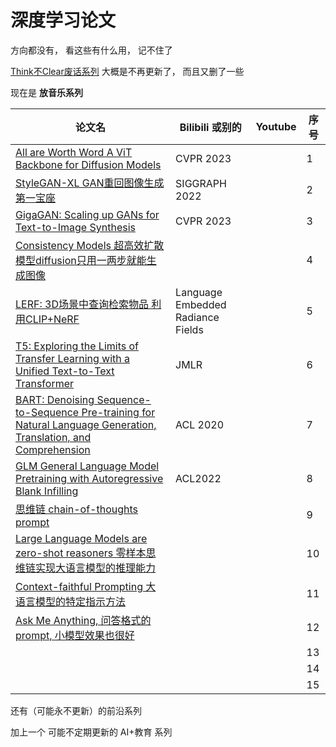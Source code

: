 # 深度学习论文

方向都没有， 看这些有什么用， 记不住了

[Think不Clear废话系列](https://github.com/scilearner/papernotclear/blob/master/old_thinknotclear.md) 大概是不再更新了， 而且又删了一些

现在是 **放音乐系列**


| 论文名 | Bilibili 或别的 | Youtube | 序号   |
| ------------------------------------------------------------ | -------------------------------------------------------- | ------------------------------------------------------ | ---------------- |
| [All are Worth Word A ViT Backbone for Diffusion Models](https://www.bilibili.com/video/BV1QY4y1D7JY/)  | CVPR 2023 | | 1 |
| [StyleGAN-XL GAN重回图像生成第一宝座](https://www.bilibili.com/video/BV1Tv4y157Gw/)  | SIGGRAPH 2022 | | 2 |
| [GigaGAN: Scaling up GANs for Text-to-Image Synthesis](https://www.bilibili.com/video/BV1vm4y1k7eL/)  | CVPR 2023 | | 3 |
| [Consistency Models 超高效扩散模型diffusion只用一两步就能生成图像](https://www.bilibili.com/video/BV1gL411k76R/)  | | | 4 |
| [LERF: 3D场景中查询检索物品 利用CLIP+NeRF](https://www.bilibili.com/video/BV1ts4y1n7kT/)  | Language Embedded Radiance Fields | | 5 |
| [T5: Exploring the Limits of Transfer Learning with a Unified Text-to-Text Transformer](https://www.bilibili.com/video/BV13c411L71U/)  | JMLR | | 6 |
| [BART: Denoising Sequence-to-Sequence Pre-training for Natural Language Generation, Translation, and Comprehension](https://www.bilibili.com/video/BV1TM411g73k/)  | ACL 2020 | | 7 |
| [GLM General Language Model Pretraining with Autoregressive Blank Infilling](https://www.bilibili.com/video/BV1oo4y1s7d7/)  | ACL2022 | | 8 |
| [思维链 chain-of-thoughts prompt](https://www.bilibili.com/video/BV13L411S72C/)  | | | 9 |
| [Large Language Models are zero-shot reasoners 零样本思维链实现大语言模型的推理能力](https://www.bilibili.com/video/BV16M4y1U78M/)  | | | 10 |
| [Context-faithful Prompting 大语言模型的特定指示方法](https://www.bilibili.com/video/BV1os4y1J7iv/)  | | | 11 |
| [Ask Me Anything, 问答格式的prompt, 小模型效果也很好](https://www.bilibili.com/video/BV1so4y1H7bE/)  | | | 12 |
|   | | | 13 |
|   | | | 14 |
|   | | | 15 |

还有（可能永不更新）的前沿系列

加上一个 可能不定期更新的 AI+教育 系列

